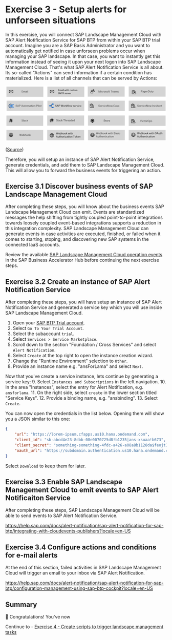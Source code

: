 # Exercise 3 - Setup alerts for unforseen situations

In this exercise, you will connect SAP Landscape Management Cloud with SAP Alert Notification Service for SAP BTP from within your SAP BTP trial account. Imagine you are a SAP Basis Administrator and you want to automatically get notified in case unforseen problems occur when managing your SAP landscape. In that case, you want to instantly get this information instead of seeing it upon your next logon into SAP Landscape Management Cloud. That's what SAP Alert Notification Service is all about. Its so-called "Actions" can send information if a certain condition has materialized. Here is a list of all channels that can be served by Actions:

![SAP ANS Actions list](./images/03_00_0010.png)

([Source](https://help.sap.com/docs/alert-notification/sap-alert-notification-for-sap-btp/managing-actions?locale=en-US))

Therefore, you will setup an instance of SAP Alert Notification Service, generate credentials, and add them to SAP Landscape Management Cloud. This will allow you to forward the business events for triggering an action.

## Exercise 3.1 Discover business events of SAP Landscape Management Cloud

After completing these steps, you will know about the business events SAP Landscape Management Cloud can emit. Events are standardized messages the help shifting from tightly coupled point-to-point integrations towards loosely coupled event-based integrations supports a reduction in this integration complexity. SAP Landscape Management Cloud can generate events in case activities are executed, finished, or failed when it comes to starting, stoping, and discovering new SAP systems in the connected IaaS accounts. 

Review the available [SAP Landscape Management Cloud operation events](https://api.sap.com/package/SAPLandscapeManagementCloudBusinessEvents/event) in the SAP Business Accelerator Hub before continuing the next exercise steps.

## Exercise 3.2 Create an instance of SAP Alert Notification Service
 
After completing these steps, you will have setup an instance of SAP Alert Notification Service and generated a service key which you will use inside SAP Landscape Management Cloud.

1. Open your [SAP BTP Trial account](https://account.hanatrial.ondemand.com/trial/#/home/trial).
2. Select `Go To Your Trial Account`. 
3. Select the subaccount `trial`. 
4. Select `Services > Service Marketplace`. 
5. Scroll down to the section "Foundation / Cross Services" and select `Alert Notification`.
6. Select `Create` at the top right to open the instance creation wizard.
7. Change the "Runtime Environment" selection to `Other`.
8. Provide an instance name e.g. "ansForLama" and select `Next`.

Now that you've create a service instance, lets continue by generating a service key:
9. Select `Instances and Subscriptions` in the left navigation.
10. In the area "Instances", select the entry for Alert Notification, e.g. `ansforlama`.
11. On the right side, select `create` in the lower section titled "Service Keys".
12. Provide a binding name, e.g. "ansbinding".
13. Select `Create`.

You can now open the credentials in the list below. Opening them will show you a JSON similar to this one:

```JSON
{
    "url": "https://lorem-ipsum.cfapps.us10.hana.ondemand.com",
    "client_id": "sb-abcd4e23-8dbb-08e0070725d8!b1235|ans-xsuaa!b673",
    "client_secret": "something-something-4fdc-a426-a08a8b1128da$feojt1R4zxfjJbyl3osVYN6iYZVYaY-VNRygYMKgxwQ=",
    "oauth_url": "https://subdomain.authentication.us10.hana.ondemand.com/oauth/token?grant_type=client_credentials"
}
```

Select `Download` to keep them for later.

## Exercise 3.3 Enable SAP Landscape Management Cloud to emit events to SAP Alert Notificaiton Service

After completing these steps, SAP Landscape Management Cloud will be able to send events to SAP Alert Notification Service.

https://help.sap.com/docs/alert-notification/sap-alert-notification-for-sap-btp/integrating-with-cloudevents-publishers?locale=en-US


## Exercise 3.4 Configure actions and conditions for e-mail alerts

At the end of this section, failed activities in SAP Landscape Management Cloud will trigger an email to your inbox via SAP Alert Notification.


https://help.sap.com/docs/alert-notification/sap-alert-notification-for-sap-btp/configuration-management-using-sap-btp-cockpit?locale=en-US

## Summary

🎉 Congratulations! You've now 

Continue to - [Exercise 4 - Create scripts to trigger landscape management tasks](../ex4/README.md)
